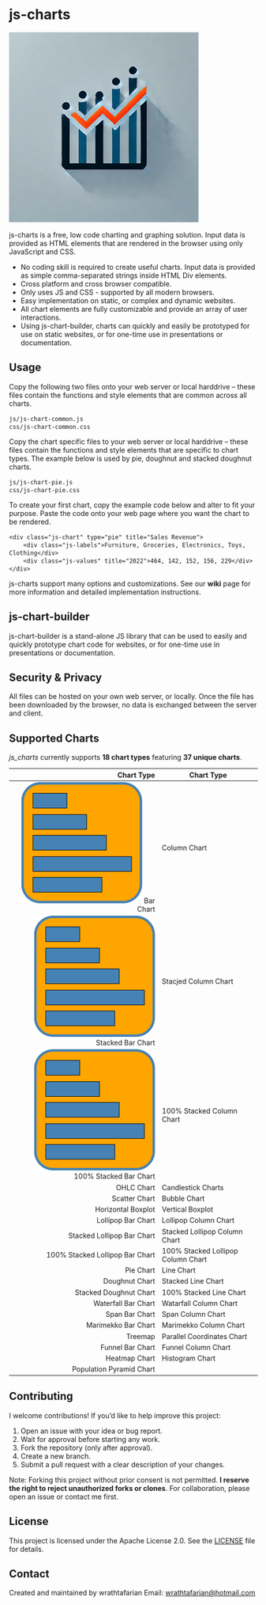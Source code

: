 # js-charts

![js-charts logo](./images/logo/js-charts-logo-medium-384x384.png)

js-charts is a free, low code charting and graphing solution. Input data is provided as HTML elements that are rendered in the browser using only JavaScript and CSS.

- No coding skill is required to create useful charts. Input data is provided as simple comma-separated strings inside HTML Div elements.
- Cross platform and cross browser compatible.
- Only uses JS and CSS - supported by all modern browsers.
- Easy implementation on static, or complex and dynamic websites.
- All chart elements are fully customizable and provide an array of user interactions.
- Using js-chart-builder, charts can quickly and easily be prototyped for use on static websites, or for one-time use in presentations or documentation.

## Usage
Copy the following two files onto your web server or local harddrive – these files contain the functions and style elements that are common across all charts.
```
js/js-chart-common.js
css/js-chart-common.css
```

Copy the chart specific files to your web server or local harddrive – these files contain the functions and style elements that are specific to chart types. The example below is used by pie, doughnut and stacked doughnut charts.
```
js/js-chart-pie.js
css/js-chart-pie.css
```

To create your first chart, copy the example code below and alter to fit your purpose. Paste the code onto your web page where you want the chart to be rendered.
```
<div class="js-chart" type="pie" title="Sales Revenue">
    <div class="js-labels">Furniture, Groceries, Electronics, Toys, Clothing</div>
    <div class="js-values" title="2022">464, 142, 152, 156, 229</div>
</div>
```

js-charts support many options and customizations. See our __wiki__ page for more information and detailed implementation instructions.

## js-chart-builder

js-chart-builder is a stand-alone JS library that can be used to easily and quickly prototype chart code for websites, or for one-time use in presentations or documentation.

## Security & Privacy
All files can be hosted on your own web server, or locally. Once the file has been downloaded by the browser, no data is exchanged between the server and client.

## Supported Charts
_js_charts_ currently supports **18 chart types** featuring **37 unique charts**.

| Chart Type                      | Chart Type                         |
|--------------------------------:|------------------------------------|
| ![js-charts logo](./images/icons/bar.png) Bar Chart                       | Column Chart                       |
| ![js-charts logo](./images/icons/bar.png) Stacked Bar Chart               | Stacjed Column Chart               |
| ![js-charts logo](./images/icons/bar.png) 100% Stacked Bar Chart          | 100% Stacked Column Chart          |
| OHLC Chart                      | Candlestick Charts                 |
| Scatter Chart                   | Bubble Chart                       |
| Horizontal Boxplot              | Vertical Boxplot                   |
| Lollipop Bar Chart              | Lollipop Column Chart              |
| Stacked Lollipop Bar Chart      | Stacked Lollipop Column Chart      |
| 100% Stacked Lollipop Bar Chart | 100% Stacked Lollipop Column Chart |
| Pie Chart                       | Line Chart                         |
| Doughnut Chart                  | Stacked Line Chart                 |
| Stacked Doughnut Chart          | 100% Stacked Line Chart            |
| Waterfall Bar Chart             | Watarfall Column Chart             |
| Span Bar Chart                  | Span Column Chart                  |
| Marimekko Bar Chart             | Marimekko Column Chart             |
| Treemap                         | Parallel Coordinates Chart         |
| Funnel Bar Chart                | Funnel Column Chart                |
| Heatmap Chart                   | Histogram Chart                    |
| Population Pyramid Chart        |                                    |

## Contributing
I welcome contributions! If you’d like to help improve this project:
1. Open an issue with your idea or bug report.
1. Wait for approval before starting any work.
1. Fork the repository (only after approval).
1. Create a new branch.
1. Submit a pull request with a clear description of your changes.

Note: Forking this project without prior consent is not permitted. __I reserve the right to reject unauthorized forks or clones__. For collaboration, please open an issue or contact me first.

##  License
This project is licensed under the Apache License 2.0. See the [LICENSE](./LICENSE) file for details.

## Contact

Created and maintained by wrathtafarian
    Email: wrathtafarian@hotmail.com